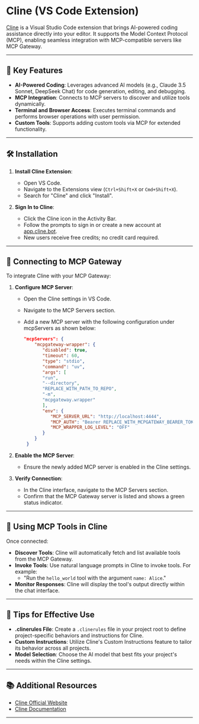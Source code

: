 # Cline (VS Code Extension)

[Cline](https://cline.bot/) is a Visual Studio Code extension that brings AI-powered coding assistance directly into your editor. It supports the Model Context Protocol (MCP), enabling seamless integration with MCP-compatible servers like MCP Gateway.

---

## 🧰 Key Features

- **AI-Powered Coding**: Leverages advanced AI models (e.g., Claude 3.5 Sonnet, DeepSeek Chat) for code generation, editing, and debugging.
- **MCP Integration**: Connects to MCP servers to discover and utilize tools dynamically.
- **Terminal and Browser Access**: Executes terminal commands and performs browser operations with user permission.
- **Custom Tools**: Supports adding custom tools via MCP for extended functionality.

---

## 🛠 Installation

1. **Install Cline Extension**:
   - Open VS Code.
   - Navigate to the Extensions view (`Ctrl+Shift+X` or `Cmd+Shift+X`).
   - Search for "Cline" and click "Install".

2. **Sign In to Cline**:
   - Click the Cline icon in the Activity Bar.
   - Follow the prompts to sign in or create a new account at [app.cline.bot](https://app.cline.bot/).
   - New users receive free credits; no credit card required.

---

## 🔗 Connecting to MCP Gateway

To integrate Cline with your MCP Gateway:

1. **Configure MCP Server**:
   - Open the Cline settings in VS Code.
   - Navigate to the MCP Servers section.
   - Add a new MCP server with the following configuration under mcpServers as shown below:

     ```json
     "mcpServers": {
         "mcpgateway-wrapper": {
            "disabled": true,
            "timeout": 60,
            "type": "stdio",
            "command": "uv",
            "args": [
            "run",
            "--directory",
            "REPLACE_WITH_PATH_TO_REPO",
            "-m",
            "mcpgateway.wrapper"
            ],
            "env": {
               "MCP_SERVER_URL": "http://localhost:4444",
               "MCP_AUTH": "Bearer REPLACE_WITH_MCPGATEWAY_BEARER_TOKEN",
               "MCP_WRAPPER_LOG_LEVEL": "OFF"
            }
         }
      }
     ```

2. **Enable the MCP Server**:
   - Ensure the newly added MCP server is enabled in the Cline settings.

3. **Verify Connection**:
   - In the Cline interface, navigate to the MCP Servers section.
   - Confirm that the MCP Gateway server is listed and shows a green status indicator.

---

## 🧪 Using MCP Tools in Cline

Once connected:

- **Discover Tools**: Cline will automatically fetch and list available tools from the MCP Gateway.
- **Invoke Tools**: Use natural language prompts in Cline to invoke tools. For example:
  - "Run the `hello_world` tool with the argument `name: Alice`."
- **Monitor Responses**: Cline will display the tool's output directly within the chat interface.

---

## 📝 Tips for Effective Use

- **.clinerules File**: Create a `.clinerules` file in your project root to define project-specific behaviors and instructions for Cline.
- **Custom Instructions**: Utilize Cline's Custom Instructions feature to tailor its behavior across all projects.
- **Model Selection**: Choose the AI model that best fits your project's needs within the Cline settings.

---

## 📚 Additional Resources

- [Cline Official Website](https://cline.bot/)
- [Cline Documentation](https://docs.cline.bot/)

---
